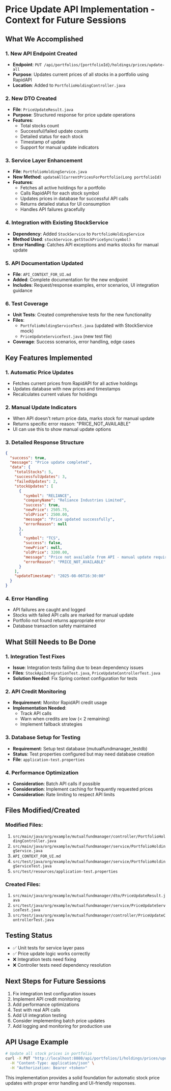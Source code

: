 # Price Update API Implementation - Context for Future Sessions

## What We Accomplished

### 1. New API Endpoint Created
- **Endpoint**: `PUT /api/portfolios/{portfolioId}/holdings/prices/update-all`
- **Purpose**: Updates current prices of all stocks in a portfolio using RapidAPI
- **Location**: Added to `PortfolioHoldingController.java`

### 2. New DTO Created
- **File**: `PriceUpdateResult.java`
- **Purpose**: Structured response for price update operations
- **Features**:
  - Total stocks count
  - Successful/failed update counts
  - Detailed status for each stock
  - Timestamp of update
  - Support for manual update indicators

### 3. Service Layer Enhancement
- **File**: `PortfolioHoldingService.java`
- **New Method**: `updateAllCurrentPricesForPortfolio(Long portfolioId)`
- **Features**:
  - Fetches all active holdings for a portfolio
  - Calls RapidAPI for each stock symbol
  - Updates prices in database for successful API calls
  - Returns detailed status for UI consumption
  - Handles API failures gracefully

### 4. Integration with Existing StockService
- **Dependency**: Added `StockService` to `PortfolioHoldingService`
- **Method Used**: `stockService.getStockPriceSync(symbol)`
- **Error Handling**: Catches API exceptions and marks stocks for manual update

### 5. API Documentation Updated
- **File**: `API_CONTEXT_FOR_UI.md`
- **Added**: Complete documentation for the new endpoint
- **Includes**: Request/response examples, error scenarios, UI integration guidance

### 6. Test Coverage
- **Unit Tests**: Created comprehensive tests for the new functionality
- **Files**: 
  - `PortfolioHoldingServiceTest.java` (updated with StockService mock)
  - `PriceUpdateServiceTest.java` (new test file)
- **Coverage**: Success scenarios, error handling, edge cases

## Key Features Implemented

### 1. Automatic Price Updates
- Fetches current prices from RapidAPI for all active holdings
- Updates database with new prices and timestamps
- Recalculates current values for holdings

### 2. Manual Update Indicators
- When API doesn't return price data, marks stock for manual update
- Returns specific error reason: "PRICE_NOT_AVAILABLE"
- UI can use this to show manual update options

### 3. Detailed Response Structure
```json
{
  "success": true,
  "message": "Price update completed",
  "data": {
    "totalStocks": 5,
    "successfulUpdates": 3,
    "failedUpdates": 2,
    "stockUpdates": [
      {
        "symbol": "RELIANCE",
        "companyName": "Reliance Industries Limited",
        "success": true,
        "newPrice": 2505.75,
        "oldPrice": 2500.00,
        "message": "Price updated successfully",
        "errorReason": null
      },
      {
        "symbol": "TCS",
        "success": false,
        "newPrice": null,
        "oldPrice": 3200.00,
        "message": "Price not available from API - manual update required",
        "errorReason": "PRICE_NOT_AVAILABLE"
      }
    ],
    "updateTimestamp": "2025-08-06T16:30:00"
  }
}
```

### 4. Error Handling
- API failures are caught and logged
- Stocks with failed API calls are marked for manual update
- Portfolio not found returns appropriate error
- Database transaction safety maintained

## What Still Needs to Be Done

### 1. Integration Test Fixes
- **Issue**: Integration tests failing due to bean dependency issues
- **Files**: `StockApiIntegrationTest.java`, `PriceUpdateControllerTest.java`
- **Solution Needed**: Fix Spring context configuration for tests

### 2. API Credit Monitoring
- **Requirement**: Monitor RapidAPI credit usage
- **Implementation Needed**: 
  - Track API calls
  - Warn when credits are low (< 2 remaining)
  - Implement fallback strategies

### 3. Database Setup for Testing
- **Requirement**: Setup test database (mutualfundmanager_testdb)
- **Status**: Test properties configured but may need database creation
- **File**: `application-test.properties`

### 4. Performance Optimization
- **Consideration**: Batch API calls if possible
- **Consideration**: Implement caching for frequently requested prices
- **Consideration**: Rate limiting to respect API limits

## Files Modified/Created

### Modified Files:
1. `src/main/java/org/example/mutualfundmanager/controller/PortfolioHoldingController.java`
2. `src/main/java/org/example/mutualfundmanager/service/PortfolioHoldingService.java`
3. `API_CONTEXT_FOR_UI.md`
4. `src/test/java/org/example/mutualfundmanager/service/PortfolioHoldingServiceTest.java`
5. `src/test/resources/application-test.properties`

### Created Files:
1. `src/main/java/org/example/mutualfundmanager/dto/PriceUpdateResult.java`
2. `src/test/java/org/example/mutualfundmanager/service/PriceUpdateServiceTest.java`
3. `src/test/java/org/example/mutualfundmanager/controller/PriceUpdateControllerTest.java`

## Testing Status
- ✅ Unit tests for service layer pass
- ✅ Price update logic works correctly
- ❌ Integration tests need fixing
- ❌ Controller tests need dependency resolution

## Next Steps for Future Sessions
1. Fix integration test configuration issues
2. Implement API credit monitoring
3. Add performance optimizations
4. Test with real API calls
5. Add UI integration testing
6. Consider implementing batch price updates
7. Add logging and monitoring for production use

## API Usage Example
```bash
# Update all stock prices in portfolio
curl -X PUT "http://localhost:8080/api/portfolios/1/holdings/prices/update-all" \
  -H "Content-Type: application/json" \
  -H "Authorization: Bearer <token>"
```

This implementation provides a solid foundation for automatic stock price updates with proper error handling and UI-friendly responses.
